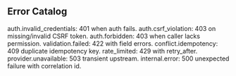 ## Error Catalog

auth.invalid_credentials: 401 when auth fails.
auth.csrf_violation: 403 on missing/invalid CSRF token.
auth.forbidden: 403 when caller lacks permission.
validation.failed: 422 with field errors.
conflict.idempotency: 409 duplicate idempotency key.
rate_limited: 429 with retry_after.
provider.unavailable: 503 transient upstream.
internal.error: 500 unexpected failure with correlation id.


